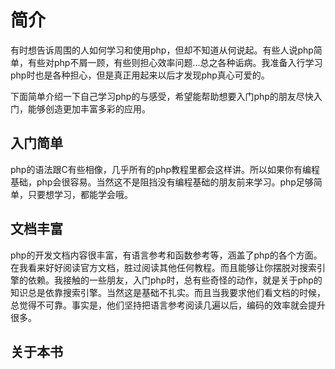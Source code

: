 简介
=======

有时想告诉周围的人如何学习和使用php，但却不知道从何说起。有些人说php简单，有些对php不屑一顾，有些则担心效率问题...总之各种诟病。我准备入行学习php时也是各种担心，但是真正用起来以后才发现php真心可爱的。

下面简单介绍一下自己学习php的与感受，希望能帮助想要入门php的朋友尽快入门，能够创造更加丰富多彩的应用。


##  入门简单
php的语法跟C有些相像，几乎所有的php教程里都会这样讲。所以如果你有编程基础，php会很容易。当然这不是阻挡没有编程基础的朋友前来学习。php足够简单，只要想学习，都能学会哦。
##  文档丰富
php的开发文档内容很丰富，有语言参考和函数参考等，涵盖了php的各个方面。在我看来好好阅读官方文档，胜过阅读其他任何教程。而且能够让你摆脱对搜索引擎的依赖。我接触的一些朋友，入门php时，总有些奇怪的动作，就是关于php的知识总是依靠搜索引擎。当然这是基础不扎实。而且当我要求他们看文档的时候，总觉得不可靠。事实是，他们坚持把语言参考阅读几遍以后，编码的效率就会提升很多。
##  关于本书
